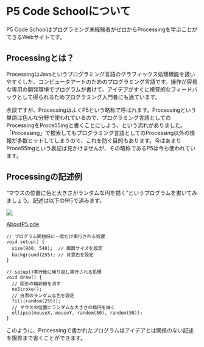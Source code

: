 # P5 Code Schoolについて

P5 Code Schoolはプログラミング未経験者がゼロからProcessingを学ぶことができるWebサイトです。

## Processingとは？

ProcessingはJavaというプログラミング言語のグラフィックス処理機能を扱いやすくした、コンピュータアートのためのプログラミング言語です。操作が容易な専用の開発環境でプログラムが書けて、アイデアがすぐに視覚的なフィードバックとして得られるためプログラミング入門者にも適ています。

余談ですが、ProcessingはよくP5という略称で呼ばれます。Processingという単語は色んな分野で使われているので、プログラミング言語としてのProcessingをProce55ingと書くことにしよう、という流れがありました。「Processing」で検索してもプログラミング言語としてのProcessing以外の情報が多数ヒットしてしまうので、これを防ぐ目的もあります。今はあまりProce55ingという表記は見かけませんが、その略称であるP5は今も使われています。

## Processingの記述例

“マウスの位置に色と大きさがランダムな円を描く”というプログラムを書いてみましょう。記述は以下の9行で済みます。

![](/images/AboutP5/aboutp5.jpg)

[AboutP5.pde](github:AboutP5/AboutP5.pde)

```processing
// プログラム開始時に一度だけ実行される処理
void setup() {
  size(960, 540);  // 画面サイズを設定
  background(255); // 背景色を設定
}

// setup()実行後に繰り返し実行される処理
void draw() {
  // 図形の輪郭線を消す
  noStroke();
  // 白黒のランダムな色を設定
  fill(random(255));
  // マウスの位置にランダムな大きさの楕円を描く
  ellipse(mouseX, mouseY, random(50), random(50));
}
```

このように、Processingで書かれたプログラムはアイデアとは関係のない記述を限界まで省くことができます。
